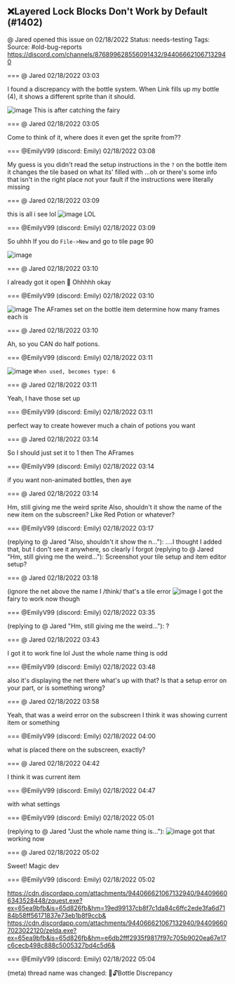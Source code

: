 ## ❌Layered Lock Blocks Don't Work by Default (#1402)
@ Jared opened this issue on 02/18/2022
Status: needs-testing
Tags: 
Source: #old-bug-reports https://discord.com/channels/876899628556091432/944066621067132940


=== @ Jared 02/18/2022 03:03

I found a discrepancy with the bottle system. When Link fills up my bottle (4), it shows a different sprite than it should.

![image](https://cdn.discordapp.com/attachments/944066621067132940/944066644991430656/unknown.png?ex=65ea8014&is=65d80b14&hm=fe0971ca4a537285281bbbb8e35042b6b4c2d8e86ca5849911476cd117c6b598&)
This is after catching the fairy

=== @ Jared 02/18/2022 03:05

Come to think of it, where does it even get the sprite from??

=== @EmilyV99 (discord: Emily) 02/18/2022 03:08

My guess is you didn't read the setup instructions in the `?` on the bottle item
it changes the tile based on what its' filled with
...oh
or there's some info that isn't in the right place
not your fault if the instructions were literally missing

=== @ Jared 02/18/2022 03:09

this is all i see lol
![image](https://cdn.discordapp.com/attachments/944066621067132940/944068142567661588/unknown.png?ex=65ea8179&is=65d80c79&hm=624555ae157fd4dd08b2e900c8e235954aaddb01d9856bf53eefe8bf9042292a&)
LOL

=== @EmilyV99 (discord: Emily) 02/18/2022 03:09

So uhhh
If you do `File->New`
and go to tile page 90

![image](https://cdn.discordapp.com/attachments/944066621067132940/944068267184652298/unknown.png?ex=65ea8196&is=65d80c96&hm=0777a318d9377fd64b701cad330616c5e23cfd6cdc7b2ba990701dac6d2cdab2&)

=== @ Jared 02/18/2022 03:10

I already got it open 🙂
Ohhhhh okay

=== @EmilyV99 (discord: Emily) 02/18/2022 03:10


![image](https://cdn.discordapp.com/attachments/944066621067132940/944068338898833418/unknown.png?ex=65ea81a7&is=65d80ca7&hm=4f1cccb9825ab80cb86593b6f0a600cc2828e8de2359a82adf78bb49cf7f4e3c&)
The AFrames set on the bottle item determine how many frames each is

=== @ Jared 02/18/2022 03:10

Ah, so you CAN do half potions.

=== @EmilyV99 (discord: Emily) 02/18/2022 03:11


![image](https://cdn.discordapp.com/attachments/944066621067132940/944068471501754388/unknown.png?ex=65ea81c7&is=65d80cc7&hm=085e115900a900876e2977030c6bb2574374bda05c00f840dfd9ef680e6c2820&)
`When used, becomes type: 6`

=== @ Jared 02/18/2022 03:11

Yeah, I have those set up

=== @EmilyV99 (discord: Emily) 02/18/2022 03:11

perfect way to create however much a chain of potions you want

=== @ Jared 02/18/2022 03:14

So I should just set it to 1 then
The AFrames

=== @EmilyV99 (discord: Emily) 02/18/2022 03:14

if you want non-animated bottles, then aye

=== @ Jared 02/18/2022 03:14

Hm, still giving me the weird sprite
Also, shouldn't it show the name of the new item on the subscreen?
Like Red Potion or whatever?

=== @EmilyV99 (discord: Emily) 02/18/2022 03:17

(replying to @ Jared "Also, shouldn't it show the n…"): ....I thought I added that, but I don't see it anywhere, so clearly I forgot
(replying to @ Jared "Hm, still giving me the weird…"): Screenshot your tile setup and item editor setup?

=== @ Jared 02/18/2022 03:18

(ignore the net above the name I /think/ that's a tile error
![image](https://cdn.discordapp.com/attachments/944066621067132940/944070388684558417/unknown.png?ex=65ea8390&is=65d80e90&hm=8ac25864d79dca4799944a479e5b7af81180a6057b6d4c5a2bb3f40508f87f6a&)
I got the fairy to work now though

=== @EmilyV99 (discord: Emily) 02/18/2022 03:35

(replying to @ Jared "Hm, still giving me the weird…"): ?

=== @ Jared 02/18/2022 03:43

I got it to work fine lol
Just the whole name thing is odd

=== @EmilyV99 (discord: Emily) 02/18/2022 03:48

also it's displaying the net there
what's up with that? Is that a setup error on your part, or is something wrong?

=== @ Jared 02/18/2022 03:58

Yeah, that was a weird error on the subscreen
I think it was showing current item or something

=== @EmilyV99 (discord: Emily) 02/18/2022 04:00

what is placed there on the subscreen, exactly?

=== @ Jared 02/18/2022 04:42

I think it was current item

=== @EmilyV99 (discord: Emily) 02/18/2022 04:47

with what settings

=== @EmilyV99 (discord: Emily) 02/18/2022 05:01

(replying to @ Jared "Just the whole name thing is…"): 
![image](https://cdn.discordapp.com/attachments/944066621067132940/944096349408858132/unknown.png?ex=65ea9bbe&is=65d826be&hm=fb4f4da7ebcc58fdc2c3695ed96c6e158b49dd845e26b31bc87369fe7b3a45c8&)
got that working now

=== @ Jared 02/18/2022 05:02

Sweet!
Magic dev

=== @EmilyV99 (discord: Emily) 02/18/2022 05:02


https://cdn.discordapp.com/attachments/944066621067132940/944096606343528448/zquest.exe?ex=65ea9bfb&is=65d826fb&hm=19ed99137cb8f7c1da84c6ffc2ede3fa6d7184b58ff56171837e73eb1b8f9ccb&
https://cdn.discordapp.com/attachments/944066621067132940/944096607023022120/zelda.exe?ex=65ea9bfb&is=65d826fb&hm=e6db2fff2935f9817f97c705b9020ea67e17c6cecb498c888c5005327bd4c5d6&

=== @EmilyV99 (discord: Emily) 02/18/2022 05:04

(meta) thread name was changed: 💊🔓Bottle Discrepancy
